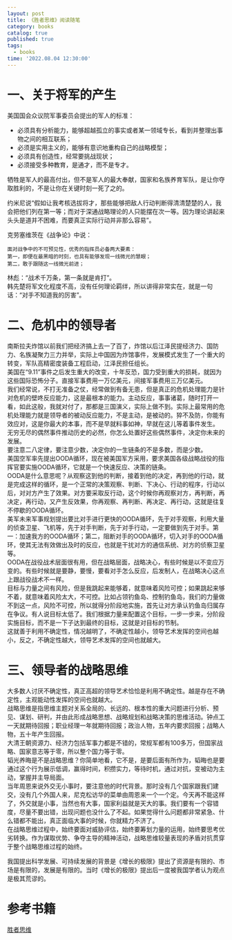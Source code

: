 ```yaml
---
layout: post
title: 《胜者思维》阅读随笔
category: books
catalog: true
published: true
tags:
  - books
time: '2022.08.04 12:30:00'
---
```

# 一、关于将军的产生
美国国会众议院军事委员会提出的军人的标准：
- 必须具有分析能力，能够超越孤立的事实或者某一领域专长，看到并整理出事物之间的相互联系；
- 必须是实用主义的，能够有意识地重构自己的战略模型；
- 必须具有创造性，经常要挑战现状；
- 必须接受多种教育，是通才，而不是专才。

牺牲是军人的最高付出，但不是军人的最大奉献，国家和名族养育军队，是让你夺取胜利的，不是让你在关键时刻一死了之的。

约米尼说“假如让我考核选拔将才，那些能够把敌人行动判断得清清楚楚的人，我会把他们列在第一等；而对于深通战略理论的人只能摆在次一等。因为理论讲起来头头是道并不困难，而要真正实际行动并非那么容易”。

克劳塞维茨在《战争论》中说：
```
面对战争中的不可预见性，优秀的指挥员必备两大要素：
第一，即便在最黑暗的时刻，也具有能够发现一线微光的慧眼；
第二，敢于跟随这一线微光前进；
```
林彪：“战术千万条，第一条就是肯打”。  
韩先楚将军文化程度不高，没有任何理论羁绊，所以讲得非常实在，就是一句话：“对手不知道我的厉害”。

# 二、危机中的领导者
南斯拉夫炸馆以前我们把经济搞上去一了百了，炸馆以后江泽民提经济力、国防力、名族凝聚力三力并举，实际上中国因为炸馆事件，发展模式发生了一个重大的转变，军队高精密度装备工程启动，江泽民担任组长。  
美国在“9.11”事件之后发生重大的改变，十年反恐，国力受到重大的损耗，就因为这些国际恐怖分子。直接军事费用一万亿美元，间接军事费用三万亿美元。  
我们经常说，不打无准备之仗，经常做到有备无患，但是真正的危机处理能力是针对危机的壁咚反应能力，这是最根本的能力。主动反应，事事诸葛，随时打开一看，如此这般，我就对付了，那都是三国演义，实际上做不到。实际上最常用的危机处理能力就是领导者的被动反应能力，不是主动，是被动的。猝不及防，你能有效应对，这是你最大的本事，而不是早就料事如神，早就在这儿等着事件发生。  
无穷无尽的偶然事件推动历史的必然，你怎么处置好这些偶然事件，决定你未来的发展。  
要注意二八定律，要注意少数，决定你的一生链条的不是多数，而是少数。  
美国空军率先提出OODA循环，现在被美国军方采用，要求美国各级战略战役的指挥官要实施OODA循环，它就是一个快速反应、决策的链条。  
OODA是什么意思呢？从观察这到他的判断，接着到他的决定，再到他的行动，就是完成这样的循环，是一个正常的决策观察、判断、下决心、行动的程序，行动以后，对对方产生了效果。对方要采取反行动，这个时候你再观察对方，再判断，再决定，再行动，又产生反效果，你再观察、再判断、再决定、再行动，这就是往复不停歇的OODA循环。  
美军未来军事规划提出要比对手进行更快的OODA循环，先于对手观察，利用大量的侦查卫星、飞机等，先于对手判断，先于对手行动，一定要做到先于对手。第一：加速我方的OODA循环；第二，阻断对手的OODA循环，切入对手的OODA循环，使其无法有效做出及时的反应，也就是干扰对方的通信系统、对方的侦察卫星等。  
OODA在战役战术层面很有用，但在战略层面，战略决心，有些时候是以不变应万变的。有些时候就是要静，要慢，要看对手怎么反应，后发制人，在战略决心这点上跟战役战术不一样。  
目标与力量之间有风险，但是我跳起来能够着，就意味着风险可控；如果跳起来够不着，就意味着风险太大，不可控。比如占领钓鱼岛、控制钓鱼岛，我们的力量做不到这一点，风险不可控，所以就得分阶段地实施，首先让对方承认钓鱼岛归属存在争议。有人说目标太低了。我们根据力量来配置这个目标，一步一步来，分阶段实施目标，而不是一下子达到最终的目标，这就是对目标的节制。  
这就善于利用不确定性，情况越明了，不确定性越小，领导艺术发挥的空间也越小，反之，不确定性越大，领导艺术发挥的空间也就越大。  

# 三、领导者的战略思维
大多数人讨厌不确定性，真正高超的领导艺术恰恰是利用不确定性。越是存在不确定性，主观能动性发挥的空间也就越大。  
战略思维是指思维主题对关系全局的、长远的、根本性的重大问题进行分析、预见、谋划、研判，并由此形成战略思想、战略规划和战略决策的思维活动。钟点工一天就期待回报；职业经理一年就期待回报；政治人物，五年内要求回报；战略人物，五十年产生回报。  
大清王朝资源力、经济力包括军事力都是不错的，常规军都有100多万，但国家战略、国家意志等于零，所以整个国力等于零。  
韬光养晦是不是战略思维？你简单地看，它不是，是要后面有所作为，韬晦也是要通过这个行为展示低调，赢得时间，积攒实力，等待时机，通过对抗，变被动为主动，掌握并主导局面。  
当年周恩来说外交无小事时，要注意他的时代背景。那时没有几个国家跟我们建交，没有几个外国人来，尼克松访华的菜单由周恩来一个一个定。今天再不能这样了，外交就是小事，当然也有大事，国家利益就是天大的事。我们要有一个容错度，尽量不要出错，出现问题也没什么了不起。如果觉得什么问题都非常紧急、什么错都不能出，真正面临大事的时候，你就精力不济了。  
在战略思维过程中，始终要面对威胁评估，始终要筹划力量的运用，始终要思考优劣转换。作为谋取优势、争夺主导的精神活动，战略思维较量表现的矛盾对抗贯穿于整个战略思维过程的始终。

我国提出科学发展、可持续发展的背景是《增长的极限》提出了资源是有限的、市场是有限的，发展是有限的。当时《增长的极限》提出后一度被我国学者认为观点是极其荒谬的。
# 参考书籍
[胜者思维](https://book.douban.com/subject/27038434/)
